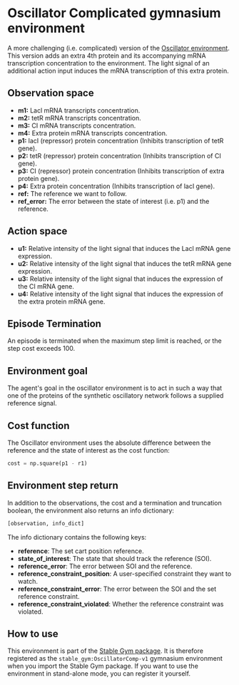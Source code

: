# Oscillator Complicated gymnasium environment

A more challenging (i.e. complicated) version of the [Oscillator environment](https://rickstaa.dev/stable-gym/envs/biological/oscillator.html). This version adds an extra 4th protein and its accompanying mRNA transcription concentration to the environment. The light signal of an additional action input induces the mRNA transcription of this extra protein.

## Observation space

*   **m1:** Lacl mRNA transcripts concentration.
*   **m2:** tetR mRNA transcripts concentration.
*   **m3:** CI mRNA transcripts concentration.
*   **m4:** Extra protein mRNA transcripts concentration.
*   **p1:** lacI (repressor) protein concentration (Inhibits transcription of tetR gene).
*   **p2:** tetR (repressor) protein concentration (Inhibits transcription of CI gene).
*   **p3:** CI (repressor) protein concentration (Inhibits transcription of extra protein gene).
*   **p4:** Extra protein concentration (Inhibits transcription of lacI gene).
*   **ref:** The reference we want to follow.
*   **ref\_error:** The error between the state of interest (i.e. p1) and the reference.

## Action space

*   **u1:** Relative intensity of the light signal that induces the Lacl mRNA gene expression.
*   **u2:** Relative intensity of the light signal that induces the tetR mRNA gene expression.
*   **u3:** Relative intensity of the light signal that induces the expression of the CI mRNA gene.
*   **u4:** Relative intensity of the light signal that induces the expression of the extra protein mRNA gene.

## Episode Termination

An episode is terminated when the maximum step limit is reached, or the step cost exceeds 100.

## Environment goal

The agent's goal in the oscillator environment is to act in such a way that one of the proteins of the synthetic oscillatory network follows a supplied reference signal.

## Cost function

The Oscillator environment uses the absolute difference between the reference and the state of interest as the cost function:

```python
cost = np.square(p1 - r1)
```

## Environment step return

In addition to the observations, the cost and a termination and truncation boolean, the environment also returns an info dictionary:

```python
[observation, info_dict]
```

The info dictionary contains the following keys:

*   **reference**: The set cart position reference.
*   **state\_of\_interest**: The state that should track the reference (SOI).
*   **reference\_error**: The error between SOI and the reference.
*   **reference\_constraint\_position**: A user-specified constraint they want to watch.
*   **reference\_constraint\_error**: The error between the SOI and the set reference constraint.
*   **reference\_constraint\_violated**: Whether the reference constraint was violated.

## How to use

This environment is part of the [Stable Gym package](https://github.com/rickstaa/stable-gym). It is therefore registered as the `stable_gym:OscillatorComp-v1` gymnasium environment when you import the Stable Gym package. If you want to use the environment in stand-alone mode, you can register it yourself.
